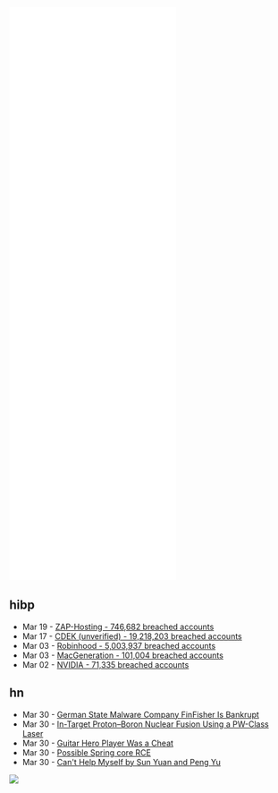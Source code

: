 ![Metrics](https://raw.githubusercontent.com/phixion/phixion/master/metrics.svg)

## hibp

<!--
for https://github.com/phixion/phixion/blob/main/.github/workflows/feeds.yml
-->
<!--START_SECTION:haveibeenpwnd-->
- Mar 19 - [ZAP-Hosting - 746,682 breached accounts](https://haveibeenpwned.com/PwnedWebsites#ZAPHosting)
- Mar 17 - [CDEK (unverified) - 19,218,203 breached accounts](https://haveibeenpwned.com/PwnedWebsites#CDEK)
- Mar 03 - [Robinhood - 5,003,937 breached accounts](https://haveibeenpwned.com/PwnedWebsites#Robinhood)
- Mar 03 - [MacGeneration - 101,004 breached accounts](https://haveibeenpwned.com/PwnedWebsites#MacGeneration)
- Mar 02 - [NVIDIA - 71,335 breached accounts](https://haveibeenpwned.com/PwnedWebsites#NVIDIA)
<!--END_SECTION:haveibeenpwnd-->

## hn

<!--
for https://github.com/phixion/phixion/blob/main/.github/workflows/feeds.yml
-->
<!--START_SECTION:hn-->
- Mar 30 - [German State Malware Company FinFisher Is Bankrupt](https://www.ccc.de/en/updates/2022/etappensieg-finfisher-ist-pleite)
- Mar 30 - [In-Target Proton–Boron Nuclear Fusion Using a PW-Class Laser](https://www.mdpi.com/2076-3417/12/3/1444/htm)
- Mar 30 - [Guitar Hero Player Was a Cheat](https://kotaku.com/guitar-hero-clone-schmooey-cheating-esports-speedrun-ac-1848470920)
- Mar 30 - [Possible Spring core RCE](https://github.com/BugAlertDotOrg/bugalert/blob/main/content/notices/2022-03-29-spring.md)
- Mar 30 - [Can't Help Myself by Sun Yuan and Peng Yu](https://www.loosetooth.com/blog/can-t-help-myself-by-sun-yuan-peng-yu)
<!--END_SECTION:hn-->

<!--
for https://yhype.me
-->
![](https://hit.yhype.me/github/profile?user_id=13013670)
